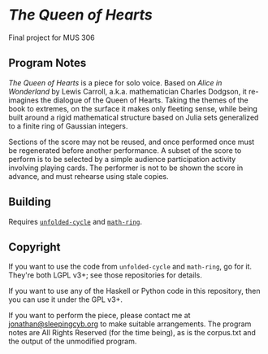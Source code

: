 # *The Queen of Hearts*
Final project for MUS 306


## Program Notes
*The Queen of Hearts* is a piece for solo voice. Based on *Alice in Wonderland*
by Lewis Carroll, a.k.a. mathematician Charles Dodgson, it re-imagines the
dialogue of the Queen of Hearts. Taking the themes of the book to extremes,
on the surface it makes only fleeting sense, while being built around a rigid
mathematical structure based on Julia sets generalized to a finite ring of
Gaussian integers.

Sections of the score may not be reused, and once performed once must be regenerated
before another performance. A subset of the score to perform is to be selected by
a simple audience participation activity involving playing cards. The performer is
not to be shown the score in advance, and must rehearse using stale copies.


## Building

Requires [`unfolded-cycle`](https://github.com/jdpage/unfolded-cycle) and
[`math-ring`](https://github.com/jdpage/math-ring).


## Copyright

If you want to use the code from `unfolded-cycle` and `math-ring`, go for it.
They're both LGPL v3+; see those repositories for details.

If you want to use any of the Haskell or Python code in this repository, then
you can use it under the GPL v3+.

If you want to perform the piece, please contact me at jonathan@sleepingcyb.org
to make suitable arrangements. The program notes are All Rights Reserved (for
the time being), as is the corpus.txt and the output of the unmodified program.

